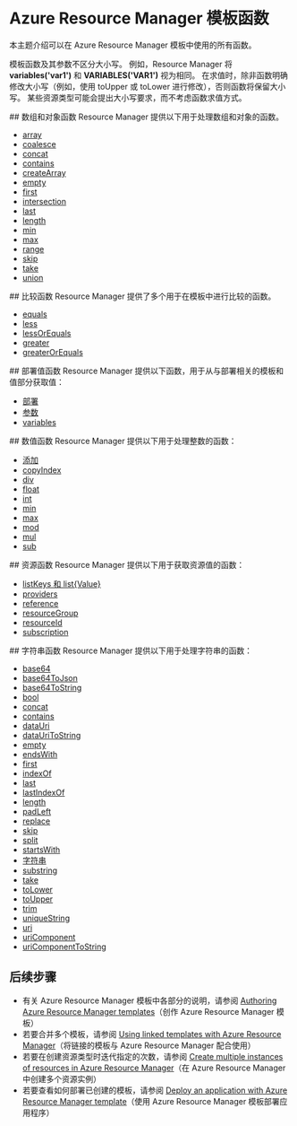 <properties
    pageTitle="Resource Manager 模板函数 | Azure"
    description="介绍在 Azure Resource Manager 模板中检索值、处理字符串和数字以及检索部署信息时所用的函数。"
    services="azure-resource-manager"
    documentationcenter="na"
    author="tfitzmac"
    manager="timlt"
    editor="tysonn" />
<tags
    ms.assetid="0644abe1-abaa-443d-820d-1966d7d26bfd"
    ms.service="azure-resource-manager"
    ms.devlang="na"
    ms.topic="article"
    ms.tgt_pltfrm="na"
    ms.workload="na"
    ms.date="04/26/2017"
    wacn.date="06/05/2017"
    ms.author="v-yeche"
    ms.translationtype="Human Translation"
    ms.sourcegitcommit="78da854d58905bc82228bcbff1de0fcfbc12d5ac"
    ms.openlocfilehash="ec60a13abe94fdaa15afc0e53973ac4d632f1f13"
    ms.contentlocale="zh-cn"
    ms.lasthandoff="05/26/2017" />

# <a name="azure-resource-manager-template-functions"></a>Azure Resource Manager 模板函数
本主题介绍可以在 Azure Resource Manager 模板中使用的所有函数。

模板函数及其参数不区分大小写。 例如，Resource Manager 将 **variables('var1')** 和 **VARIABLES('VAR1')** 视为相同。 在求值时，除非函数明确修改大小写（例如，使用 toUpper 或 toLower 进行修改），否则函数将保留大小写。 某些资源类型可能会提出大小写要求，而不考虑函数求值方式。

<a id="array" />
<a id="coalesce" />
<a id="concatarray" />
<a id="contains" />
<a id="createarray" />
<a id="empty" />
<a id="first" />
<a id="intersection" />
<a id="last" />
<a id="length" />
<a id="min" />
<a id="max" />
<a id="range" />
<a id="skip" />
<a id="take" />
## <a id="union"></a> 数组和对象函数
Resource Manager 提供以下用于处理数组和对象的函数。

* [array](/documentation/articles/resource-group-template-functions-array/#array)
* [coalesce](/documentation/articles/resource-group-template-functions-array/#coalesce)
* [concat](/documentation/articles/resource-group-template-functions-array/#concat)
* [contains](/documentation/articles/resource-group-template-functions-array/#contains)
* [createArray](/documentation/articles/resource-group-template-functions-array/#createarray)
* [empty](/documentation/articles/resource-group-template-functions-array/#empty)
* [first](/documentation/articles/resource-group-template-functions-array/#first)
* [intersection](/documentation/articles/resource-group-template-functions-array/#intersection)
* [last](/documentation/articles/resource-group-template-functions-array/#last)
* [length](/documentation/articles/resource-group-template-functions-array/#length)
* [min](/documentation/articles/resource-group-template-functions-array/#min)
* [max](/documentation/articles/resource-group-template-functions-array/#max)
* [range](/documentation/articles/resource-group-template-functions-array/#range)
* [skip](/documentation/articles/resource-group-template-functions-array/#skip)
* [take](/documentation/articles/resource-group-template-functions-array/#take)
* [union](/documentation/articles/resource-group-template-functions-array/#union)

<a id="equals" />
<a id="less" />
<a id="lessorequals" />
<a id="greater" />
## <a id="greaterorequals"></a> 比较函数
Resource Manager 提供了多个用于在模板中进行比较的函数。

* [equals](/documentation/articles/resource-group-template-functions-comparison/#equals)
* [less](/documentation/articles/resource-group-template-functions-comparison/#less)
* [lessOrEquals](/documentation/articles/resource-group-template-functions-comparison/#lessorequals)
* [greater](/documentation/articles/resource-group-template-functions-comparison/#greater)
* [greaterOrEquals](/documentation/articles/resource-group-template-functions-comparison/#greaterorequals)

<a id="deployment" />
<a id="parameters" />
## <a id="variables"></a> 部署值函数
Resource Manager 提供以下函数，用于从与部署相关的模板和值部分获取值：

* [部署](/documentation/articles/resource-group-template-functions-deployment/#deployment)
* [参数](/documentation/articles/resource-group-template-functions-deployment/#parameters)
* [variables](/documentation/articles/resource-group-template-functions-deployment/#variables)

<a id="add" />
<a id="copyindex" />
<a id="div" />
<a id="float" />
<a id="int" />
<a id="minint" />
<a id="maxint" />
<a id="mod" />
<a id="mul" />
## <a id="sub"></a> 数值函数
Resource Manager 提供以下用于处理整数的函数：

* [添加](/documentation/articles/resource-group-template-functions-numeric/#add)
* [copyIndex](/documentation/articles/resource-group-template-functions-numeric/#copyindex)
* [div](/documentation/articles/resource-group-template-functions-numeric/#div)
* [float](/documentation/articles/resource-group-template-functions-numeric/#float)
* [int](/documentation/articles/resource-group-template-functions-numeric/#int)
* [min](/documentation/articles/resource-group-template-functions-numeric/#min)
* [max](/documentation/articles/resource-group-template-functions-numeric/#max)
* [mod](/documentation/articles/resource-group-template-functions-numeric/#mod)
* [mul](/documentation/articles/resource-group-template-functions-numeric/#mul)
* [sub](/documentation/articles/resource-group-template-functions-numeric/#sub)

<a id="listkeys" />
<a id="list" />
<a id="providers" />
<a id="reference" />
<a id="resourcegroup" />
<a id="resourceid" />
## <a id="subscription"></a> 资源函数
Resource Manager 提供以下用于获取资源值的函数：

* [listKeys 和 list{Value}](/documentation/articles/resource-group-template-functions-resource/#listkeys)
* [providers](/documentation/articles/resource-group-template-functions-resource/#providers)
* [reference](/documentation/articles/resource-group-template-functions-resource/#reference)
* [resourceGroup](/documentation/articles/resource-group-template-functions-resource/#resourcegroup)
* [resourceId](/documentation/articles/resource-group-template-functions-resource/#resourceid)
* [subscription](/documentation/articles/resource-group-template-functions-resource/#subscription)

<a id="base64" />
<a id="base64tojson" />
<a id="base64tostring" />
<a id="bool" />
<a id="concat" />
<a id="containsstring" />
<a id="datauri" />
<a id="datauritostring" />
<a id="emptystring" />
<a id="endswith" />
<a id="firststring" />
<a id="indexof" />
<a id="laststring" />
<a id="lastindexof" />
<a id="lengthstring" />
<a id="padleft" />
<a id="replace" />
<a id="skipstring" />
<a id="split" />
<a id="startswith" />
<a id="string" />
<a id="substring" />
<a id="takestring" />
<a id="tolower" />
<a id="toupper" />
<a id="trim" />
<a id="uniquestring" />
<a id="uri" />
<a id="uricomponent" />
## <a id="uricomponenttostring"></a> 字符串函数
Resource Manager 提供以下用于处理字符串的函数：

* [base64](/documentation/articles/resource-group-template-functions-string/#base64)
* [base64ToJson](/documentation/articles/resource-group-template-functions-string/#base64tojson)
* [base64ToString](/documentation/articles/resource-group-template-functions-string/#base64tostring)
* [bool](/documentation/articles/resource-group-template-functions-string/#bool)
* [concat](/documentation/articles/resource-group-template-functions-string/#concat)
* [contains](/documentation/articles/resource-group-template-functions-string/#contains)
* [dataUri](/documentation/articles/resource-group-template-functions-string/#datauri)
* [dataUriToString](/documentation/articles/resource-group-template-functions-string/#datauritostring)
* [empty](/documentation/articles/resource-group-template-functions-string/#empty)
* [endsWith](/documentation/articles/resource-group-template-functions-string/#endswith)
* [first](/documentation/articles/resource-group-template-functions-string/#first)
* [indexOf](/documentation/articles/resource-group-template-functions-string/#indexof)
* [last](/documentation/articles/resource-group-template-functions-string/#last)
* [lastIndexOf](/documentation/articles/resource-group-template-functions-string/#lastindexof)
* [length](/documentation/articles/resource-group-template-functions-string/#length)
* [padLeft](/documentation/articles/resource-group-template-functions-string/#padleft)
* [replace](/documentation/articles/resource-group-template-functions-string/#replace)
* [skip](/documentation/articles/resource-group-template-functions-string/#skip)
* [split](/documentation/articles/resource-group-template-functions-string/#split)
* [startsWith](/documentation/articles/resource-group-template-functions-string/#startswith)
* [字符串](/documentation/articles/resource-group-template-functions-string/#string)
* [substring](/documentation/articles/resource-group-template-functions-string/#substring)
* [take](/documentation/articles/resource-group-template-functions-string/#take)
* [toLower](/documentation/articles/resource-group-template-functions-string/#tolower)
* [toUpper](/documentation/articles/resource-group-template-functions-string/#toupper)
* [trim](/documentation/articles/resource-group-template-functions-string/#trim)
* [uniqueString](/documentation/articles/resource-group-template-functions-string/#uniquestring)
* [uri](/documentation/articles/resource-group-template-functions-string/#uri)
* [uriComponent](/documentation/articles/resource-group-template-functions-string/#uricomponent)
* [uriComponentToString](/documentation/articles/resource-group-template-functions-string/#uricomponenttostring)

## <a name="next-steps"></a>后续步骤
* 有关 Azure Resource Manager 模板中各部分的说明，请参阅 [Authoring Azure Resource Manager templates](/documentation/articles/resource-group-authoring-templates/)（创作 Azure Resource Manager 模板）
* 若要合并多个模板，请参阅 [Using linked templates with Azure Resource Manager](/documentation/articles/resource-group-linked-templates/)（将链接的模板与 Azure Resource Manager 配合使用）
* 若要在创建资源类型时迭代指定的次数，请参阅 [Create multiple instances of resources in Azure Resource Manager](/documentation/articles/resource-group-create-multiple/)（在 Azure Resource Manager 中创建多个资源实例）
* 若要查看如何部署已创建的模板，请参阅 [Deploy an application with Azure Resource Manager template](/documentation/articles/resource-group-template-deploy/)（使用 Azure Resource Manager 模板部署应用程序）

<!--Update_Description:update meta properties; update article format to replace code block with link reference-->